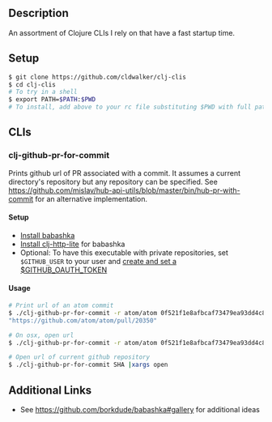 ## Description

An assortment of Clojure CLIs I rely on that have a fast startup time.

## Setup

```sh
$ git clone https://github.com/cldwalker/clj-clis
$ cd clj-clis
# To try in a shell
$ export PATH=$PATH:$PWD
# To install, add above to your rc file substituting $PWD with full path
```

## CLIs

### clj-github-pr-for-commit

Prints github url of PR associated with a commit. It assumes a current directory's repository but any repository can be specified. See https://github.com/mislav/hub-api-utils/blob/master/bin/hub-pr-with-commit for an alternative implementation.

#### Setup

* [Install babashka](https://github.com/borkdude/babashka)
* [Install clj-http-lite](https://github.com/borkdude/babashka#clj-http-lite) for babashka
* Optional: To have this executable with private repositories, set `$GITHUB_USER` to your user and [create and set a $GITHUB_OAUTH_TOKEN](https://developer.github.com/apps/building-oauth-apps/authorizing-oauth-apps/#non-web-application-flow)

#### Usage

```sh
# Print url of an atom commit
$ ./clj-github-pr-for-commit -r atom/atom 0f521f1e8afbcaf73479ea93dd4c87d9187903cb
"https://github.com/atom/atom/pull/20350"

# On osx, open url
$ ./clj-github-pr-for-commit -r atom/atom 0f521f1e8afbcaf73479ea93dd4c87d9187903cb |xargs open

# Open url of current github repository
$ ./clj-github-pr-for-commit SHA |xargs open
```

## Additional Links

* See https://github.com/borkdude/babashka#gallery for additional ideas
